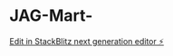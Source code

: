 # JAG-Mart-

[Edit in StackBlitz next generation editor ⚡️](https://stackblitz.com/~/github.com/Shopifyfirstshop/JAG-Mart-)